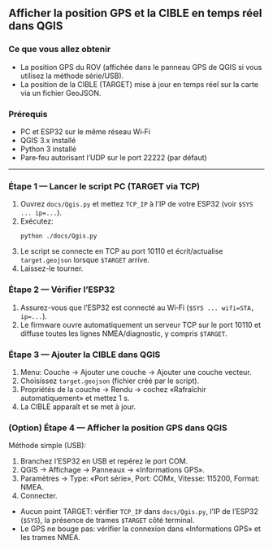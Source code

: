 ## Afficher la position GPS et la CIBLE en temps réel dans QGIS

### Ce que vous allez obtenir
- La position GPS du ROV (affichée dans le panneau GPS de QGIS si vous utilisez la méthode série/USB).
- La position de la CIBLE (TARGET) mise à jour en temps réel sur la carte via un fichier GeoJSON.

### Prérequis
- PC et ESP32 sur le même réseau Wi‑Fi
- QGIS 3.x installé
- Python 3 installé
- Pare‑feu autorisant l’UDP sur le port 22222 (par défaut)

---

### Étape 1 — Lancer le script PC (TARGET via TCP)
1. Ouvrez `docs/Qgis.py` et mettez `TCP_IP` à l’IP de votre ESP32 (voir `$SYS ... ip=...`).
2. Exécutez:
   ```
   python ./docs/Qgis.py
   ```
3. Le script se connecte en TCP au port 10110 et écrit/actualise `target.geojson` lorsque `$TARGET` arrive.
4. Laissez-le tourner.

### Étape 2 — Vérifier l’ESP32
1. Assurez-vous que l’ESP32 est connecté au Wi‑Fi (`$SYS ... wifi=STA, ip=...`).
2. Le firmware ouvre automatiquement un serveur TCP sur le port 10110 et diffuse toutes les lignes NMEA/diagnostic, y compris `$TARGET`.

### Étape 3 — Ajouter la CIBLE dans QGIS
1. Menu: Couche → Ajouter une couche → Ajouter une couche vecteur.
2. Choisissez `target.geojson` (fichier créé par le script).
3. Propriétés de la couche → Rendu → cochez «Rafraîchir automatiquement» et mettez 1 s.
4. La CIBLE apparaît et se met à jour.

### (Option) Étape 4 — Afficher la position GPS dans QGIS
Méthode simple (USB):
1. Branchez l’ESP32 en USB et repérez le port COM.
2. QGIS → Affichage → Panneaux → «Informations GPS».
3. Paramètres → Type: «Port série», Port: COMx, Vitesse: 115200, Format: NMEA.
4. Connecter.

- Aucun point TARGET: vérifier `TCP_IP` dans `docs/Qgis.py`, l’IP de l’ESP32 (`$SYS`), la présence de trames `$TARGET` côté terminal.
- Le GPS ne bouge pas: vérifier la connexion dans «Informations GPS» et les trames NMEA.


